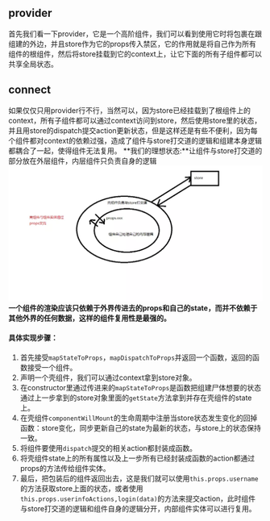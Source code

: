 ## provider
首先我们看一下provider，它是一个高阶组件，我们可以看到使用它时将包裹在跟组建的外边，并且store作为它的props传入禁区，它的作用就是将自己作为所有组件的根组件，然后将store挂载到它的context上，让它下面的所有子组件都可以共享全局状态。
## connect
如果仅仅只用provider行不行，当然可以，因为store已经挂载到了根组件上的context，所有子组件都可以通过context访问到store，然后使用store里的状态，并且用store的dispatch提交action更新状态，但是这样还是有些不便利，因为每个组件都对context的依赖过强，造成了组件与store打交道的逻辑和组建本身逻辑都耦合了一起，使得组件无法复用。
**我们的理想状态:**让组件与store打交道的部分放在外层组件，内层组件只负责自身的逻辑
![](https://github.com/CoCoManYY/MyWheel/blob/master/MyReactRedux/connect%E7%A4%BA%E4%BE%8B.jpg?raw=true)
**一个组件的渲染应该只依赖于外界传进去的props和自己的state，而并不依赖于其他外界的任何数据，这样的组件复用性是最强的。**
#### 具体实现步骤：
1. 首先接受```mapStateToProps```，```mapDispatchToProps```并返回一个函数，返回的函数接受一个组件。
2. 声明一个壳组件，我们可以通过context拿到store对象。
3. 在constructor里通过传进来的```mapStateToProps```是函数把组建尸体想要的状态通过上一步拿到的store对象里面的```getState```方法拿到并存在壳组件的state上。
4. 在壳组件```componentWillMount```的生命周期中注册当store状态发生变化的回掉函数：store变化，同步更新自己的state为最新的状态，与store上的状态保持一致。
5. 将组件要使用```dispatch```提交的相关action都封装成函数。
6. 将壳组件state上的所有属性以及上一步所有已经封装成函数的action都通过props的方法传给组件实体。
7. 最后，把包装后的组件返回出去，这是我们就可以使用```this.props.username```的方法获取store上面的状态，或者使用```this.props.userinfoActions,login(data)```的方法来提交action，此时组件与store打交道的逻辑和组件自身的逻辑分开，内部组件实体可以进行复用。